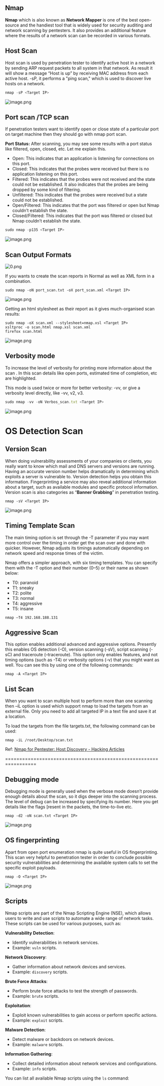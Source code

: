 ## **Nmap**

**Nmap** which is also known as **Network Mapper** is one of the best open-source and the handiest tool that is widely used for security auditing and network scanning by pentesters. It also provides an additional feature where the results of a network scan can be recorded in various formats.

## **Host Scan**

Host scan is used by penetration tester to identify active host in a network by sending ARP request packets to all system in that network. As result it will show a message “Host is up” by receiving MAC address from each active host. -sP, it performs a "ping scan," which is used to discover live hosts on a network.

```jsx
nmap -sP <Target IP>

```

![image.png](attachment:ae1fd70a-38f9-45c7-acee-e7a5a4652f98:image.png)

## **Port scan /TCP scan**

If penetration testers want to identify open or close state of a particular port on target machine then they should go with nmap port scan.

**Port Status:** After scanning, you may see some results with a port status like filtered, open, closed, etc. Let me explain this.

- Open: This indicates that an application is listening for connections on this port.
- Closed: This indicates that the probes were received but there is no application listening on this port.
- Filtered: This indicates that the probes were not received and the state could not be established. It also indicates that the probes are being dropped by some kind of filtering.
- Unfiltered: This indicates that the probes were received but a state could not be established.
- Open/Filtered: This indicates that the port was filtered or open but Nmap couldn’t establish the state.
- Closed/Filtered: This indicates that the port was filtered or closed but Nmap couldn’t establish the state.

```jsx
sudo nmap -p135 <Target IP>
```

![image.png](attachment:3da86ea7-f2bd-41f1-8f5f-ec0e2cdcc0c7:image.png)

## **Scan Output Formats**

![0.png](attachment:faf202cc-0f75-4b1d-91d4-91a1fae9df82:0.png)

If you wants to create the scan reports in Normal as well as XML form in a combination.

```
sudo nmap -oN port_scan.txt -oX port_scan.xml <Target IP>

```

![image.png](attachment:dd2674e4-56f3-41b1-a2e1-998c12d1dc25:image.png)

Getting an html stylesheet as their report as it gives much-organised scan results:

```
sudo nmap -oX scan.xml --stylesheet=nmap.xsl <Target IP>
xsltproc -o scan.html nmap.xsl scan.xml
firefox scan.html
```

![image.png](attachment:514673e0-8867-48c8-9bc6-6d38d17bfb4e:image.png)

## **Verbosity mode**

To increase the level of verbosity for printing more information about the scan . In this scan details like open ports, estimated time of completion, etc are highlighted.

This mode is used twice or more for better verbosity: -vv, or give a verbosity level directly, like -vv, v2, v3.

```jsx
sudo nmap -vv -oN Verbos_scan.txt <Target IP>

```

![image.png](attachment:633c35d9-cd1d-4522-b00d-45c0de2521ca:image.png)

# **OS Detection Scan**

## **Version Scan**

When doing vulnerability assessments of your companies or clients, you really want to know which mail and DNS servers and versions are running. Having an accurate version number helps dramatically in determining which exploits a server is vulnerable to. Version detection helps you obtain this information. Fingerprinting a service may also reveal additional information about a target, such as available modules and specific protocol information. Version scan is also categories as “**Banner Grabbing**” in penetration testing.

```
nmap -sV <Target IP>
```

![image.png](attachment:b65b4591-6cdf-4c35-8134-8badcdf86ed8:image.png)

## **Timing Template Scan**

The main timing option is set through the -T parameter if you may want more control over the timing in order get the scan over and done with quicker. However, Nmap adjusts its timings automatically depending on network speed and response times of the victim.

Nmap offers a simpler approach, with six timing templates. You can specify them with the -T option and their number (0–5) or their name as shown below:

- T0: paranoid
- T1: sneaky
- T2: polite
- T3: normal
- T4: aggressive
- T5: insane

```
nmap –T4 192.168.188.131
```

## **Aggressive Scan**

This option enables additional advanced and aggressive options. Presently this enables OS detection (-O), version scanning (-sV), script scanning (-sC) and traceroute (–traceroute). This option only enables features, and not timing options (such as -T4) or verbosity options (-v) that you might want as well. You can see this by using one of the following commands:

```
nmap -A <Target IP>
```

## **List Scan**

When you want to scan multiple host to perform more than one scanning then –iL option is used which support nmap to load the targets from an external file. Only you need to add all targeted IP in a text file and save it at a location.

To load the targets from the file targets.txt, the following command can be used:

```
nmap -iL /root/Desktop/scan.txt
```

Ref: [Nmap for Pentester: Host Discovery - Hacking Articles](https://www.hackingarticles.in/nmap-for-pentester-host-discovery/)

=================================================================

## Debugging mode

Debugging mode is generally used when the verbose mode doesn’t provide enough details about the scan, so it digs deeper into the scanning process. The level of debug can be increased by specifying its number. Here you get details like the flags [resent in the packets, the time-to-live etc.

```
nmap -d2 -oN scan.txt <Target IP>
```

![image.png](attachment:62727a5c-9739-4559-b334-8e158b06830d:image.png)

## OS fingerprinting

Apart from open port enumeration nmap is quite useful in OS fingerprinting. This scan very helpful to penetration tester in order to conclude possible security vulnerabilities and determining the available system calls to set the specific exploit payloads.

```
nmap -O <Target IP>
```

![image.png](attachment:30e09b80-d7be-441c-971d-193d404dcf3f:image.png)

## Scripts

Nmap scripts are part of the Nmap Scripting Engine (NSE), which allows users to write and use scripts to automate a wide range of network tasks. These scripts can be used for various purposes, such as:

**Vulnerability Detection**:

- Identify vulnerabilities in network services.
- Example: `vuln` scripts.

**Network Discovery**:

- Gather information about network devices and services.
- Example: `discovery` scripts.

**Brute Force Attacks**:

- Perform brute force attacks to test the strength of passwords.
- Example: `brute` scripts.

**Exploitation**:

- Exploit known vulnerabilities to gain access or perform specific actions.
- Example: `exploit` scripts.

**Malware Detection**:

- Detect malware or backdoors on network devices.
- Example: `malware` scripts.

**Information Gathering**:

- Collect detailed information about network services and configurations.
- Example: `info` scripts.

You can list all available Nmap scripts using the `ls` command:
